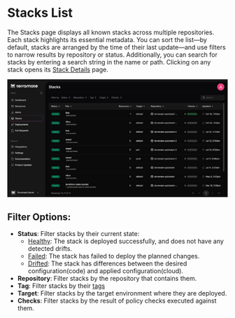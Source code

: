 # Stacks List

The Stacks page displays all known stacks across multiple repositories. Each stack highlights its essential metadata. You can sort the list—by default, stacks are arranged by the time of their last update—and use filters to narrow results by repository or status. Additionally, you can search for stacks by entering a search string in the name or path. Clicking on any stack opens its [Stack Details](./details.md) page.

![Stacks Overview](../assets/stacks-index.png "Terramate Cloud Stacks Overview")

## Filter Options:

- **Status**: Filter stacks by their current state:
    - [Healthy](./status.md#healthy): The stack is deployed successfully, and does not have any detected drifts.
    - [Failed](./status.md#failed): The stack has failed to deploy the planned changes.
    - [Drifted](./status.md#drifted): The stack has differences between the desired configuration(code) and applied configuration(cloud).
- **Repository**: Filter stacks by the repository that contains them.
- **Tag**: Filter stacks by their [tags](../../cli/stacks/configuration.md#tags)
- **Target**: Filter stacks by the target environment where they are deployed.
- **Checks**: Filter stacks by the result of policy checks executed against them.
